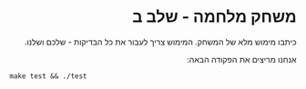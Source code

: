 <div dir="rtl" lang="he">

# משחק מלחמה - שלב ב

כיתבו מימוש מלא של המשחק.
המימוש צריך לעבור את כל הבדיקות - שלכם ושלנו.

אנחנו מריצים את הפקודה הבאה:

<div dir='ltr'>

	make test && ./test

</div>
</div>

